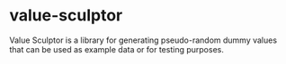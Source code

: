 # value-sculptor

Value Sculptor is a library for generating pseudo-random dummy values that can be used as example data or for testing purposes.
